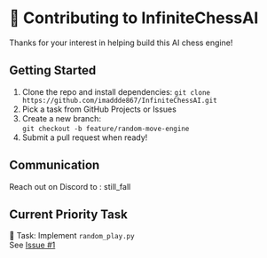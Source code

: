 # 🤝 Contributing to InfiniteChessAI

Thanks for your interest in helping build this AI chess engine!

## Getting Started

1. Clone the repo and install dependencies:
`git clone https://github.com/imaddde867/InfiniteChessAI.git`
3. Pick a task from GitHub Projects or Issues
4. Create a new branch:  
   `git checkout -b feature/random-move-engine`
5. Submit a pull request when ready!

## Communication

Reach out on Discord to : still_fall

## Current Priority Task

🎯 Task: Implement `random_play.py`  
See [Issue #1](https://github.com/imaddde867/InfiniteChessAI/issues/1)
